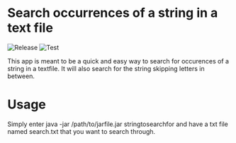 # Search occurrences of a string in a text file 
![Release](https://github.com/lavalleeale/occurrenceSearch/workflows/Release/badge.svg) ![Test](https://github.com/lavalleeale/occurrenceSearch/workflows/Test/badge.svg)

This app is meant to be a quick and easy way to search for occurences of a string in a textfile. It will also search for the string skipping letters in between.
# Usage

Simply enter java -jar /path/to/jarfile.jar stringtosearchfor and have a txt file named search.txt that you want to search through.